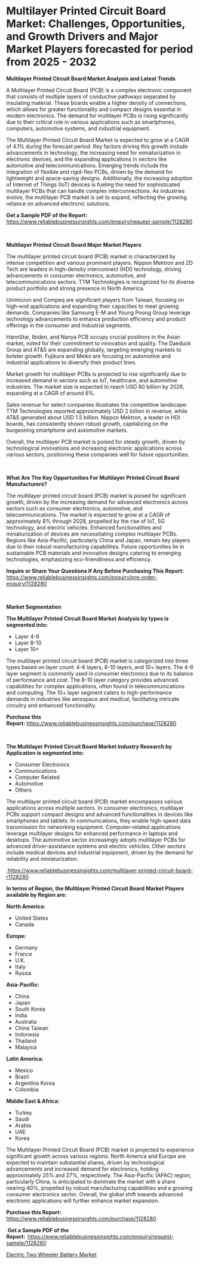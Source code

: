 <p><h1>Multilayer Printed Circuit Board Market: Challenges, Opportunities, and Growth Drivers and Major Market Players forecasted for period from 2025 - 2032</h1></p><p><strong>Multilayer Printed Circuit Board Market Analysis and Latest Trends</strong></p>
<p><p>A Multilayer Printed Circuit Board (PCB) is a complex electronic component that consists of multiple layers of conductive pathways separated by insulating material. These boards enable a higher density of connections, which allows for greater functionality and compact designs essential in modern electronics. The demand for multilayer PCBs is rising significantly due to their critical role in various applications such as smartphones, computers, automotive systems, and industrial equipment.</p><p>The Multilayer Printed Circuit Board Market is expected to grow at a CAGR of 4.1% during the forecast period. Key factors driving this growth include advancements in technology, the increasing need for miniaturization in electronic devices, and the expanding applications in sectors like automotive and telecommunications. Emerging trends include the integration of flexible and rigid-flex PCBs, driven by the demand for lightweight and space-saving designs. Additionally, the increasing adoption of Internet of Things (IoT) devices is fueling the need for sophisticated multilayer PCBs that can handle complex interconnections. As industries evolve, the multilayer PCB market is set to expand, reflecting the growing reliance on advanced electronic solutions.</p></p>
<p><strong>Get a Sample PDF of the Report:&nbsp;</strong> <a href="https://www.reliablebusinessinsights.com/enquiry/request-sample/1128280?utm_campaign=2317&utm_medium=2&utm_source=Github&utm_content=ia&utm_term=10022025&utm_id=multilayer-printed-circuit-board">https://www.reliablebusinessinsights.com/enquiry/request-sample/1128280</a></p>
<p>&nbsp;</p>
<p><strong>Multilayer Printed Circuit Board Major Market Players</strong></p>
<p><p>The multilayer printed circuit board (PCB) market is characterized by intense competition and various prominent players. Nippon Mektron and ZD Tech are leaders in high-density interconnect (HDI) technology, driving advancements in consumer electronics, automotive, and telecommunications sectors. TTM Technologies is recognized for its diverse product portfolio and strong presence in North America.</p><p>Unimicron and Compeq are significant players from Taiwan, focusing on high-end applications and expanding their capacities to meet growing demands. Companies like Samsung E-M and Young Poong Group leverage technology advancements to enhance production efficiency and product offerings in the consumer and industrial segments.</p><p>HannStar, Ibiden, and Nanya PCB occupy crucial positions in the Asian market, noted for their commitment to innovation and quality. The Daeduck Group and AT&S are expanding globally, targeting emerging markets to bolster growth. Fujikura and Meiko are focusing on automotive and industrial applications to diversify their product lines.</p><p>Market growth for multilayer PCBs is projected to rise significantly due to increased demand in sectors such as IoT, healthcare, and automotive industries. The market size is expected to reach USD 80 billion by 2026, expanding at a CAGR of around 6%.</p><p>Sales revenue for select companies illustrates the competitive landscape: TTM Technologies reported approximately USD 2 billion in revenue, while AT&S generated about USD 1.5 billion. Nippon Mektron, a leader in HDI boards, has consistently shown robust growth, capitalizing on the burgeoning smartphone and automotive markets. </p><p>Overall, the multilayer PCB market is poised for steady growth, driven by technological innovations and increasing electronic applications across various sectors, positioning these companies well for future opportunities.</p></p>
<p>&nbsp;</p>
<p><strong>What Are The Key Opportunities For Multilayer Printed Circuit Board Manufacturers?</strong></p>
<p><p>The multilayer printed circuit board (PCB) market is poised for significant growth, driven by the increasing demand for advanced electronics across sectors such as consumer electronics, automotive, and telecommunications. The market is expected to grow at a CAGR of approximately 8% through 2028, propelled by the rise of IoT, 5G technology, and electric vehicles. Enhanced functionalities and miniaturization of devices are necessitating complex multilayer PCBs. Regions like Asia-Pacific, particularly China and Japan, remain key players due to their robust manufacturing capabilities. Future opportunities lie in sustainable PCB materials and innovative designs catering to emerging technologies, emphasizing eco-friendliness and efficiency.</p></p>
<p><strong>Inquire or Share Your Questions If Any Before Purchasing This Report:</strong> <a href="https://www.reliablebusinessinsights.com/enquiry/pre-order-enquiry/1128280?utm_campaign=2317&utm_medium=2&utm_source=Github&utm_content=ia&utm_term=10022025&utm_id=multilayer-printed-circuit-board">https://www.reliablebusinessinsights.com/enquiry/pre-order-enquiry/1128280</a></p>
<p>&nbsp;</p>
<p><strong>Market Segmentation</strong></p>
<p><strong>The Multilayer Printed Circuit Board Market Analysis by types is segmented into:</strong></p>
<p><ul><li>Layer 4-6</li><li>Layer 8-10</li><li>Layer 10+</li></ul></p>
<p><p>The multilayer printed circuit board (PCB) market is categorized into three types based on layer count: 4-6 layers, 8-10 layers, and 10+ layers. The 4-6 layer segment is commonly used in consumer electronics due to its balance of performance and cost. The 8-10 layer category provides advanced capabilities for complex applications, often found in telecommunications and computing. The 10+ layer segment caters to high-performance demands in industries like aerospace and medical, facilitating intricate circuitry and enhanced functionality.</p></p>
<p><strong>Purchase this Report:&nbsp;</strong><a href="https://www.reliablebusinessinsights.com/purchase/1128280?utm_campaign=2317&utm_medium=2&utm_source=Github&utm_content=ia&utm_term=10022025&utm_id=multilayer-printed-circuit-board">https://www.reliablebusinessinsights.com/purchase/1128280</a></p>
<p>&nbsp;</p>
<p><strong>The Multilayer Printed Circuit Board Market Industry Research by Application is segmented into:</strong></p>
<p><ul><li>Consumer Electronics</li><li>Communications</li><li>Computer Related</li><li>Automotive</li><li>Others</li></ul></p>
<p><p>The multilayer printed circuit board (PCB) market encompasses various applications across multiple sectors. In consumer electronics, multilayer PCBs support compact designs and advanced functionalities in devices like smartphones and tablets. In communications, they enable high-speed data transmission for networking equipment. Computer-related applications leverage multilayer designs for enhanced performance in laptops and desktops. The automotive sector increasingly adopts multilayer PCBs for advanced driver-assistance systems and electric vehicles. Other sectors include medical devices and industrial equipment, driven by the demand for reliability and miniaturization.</p></p>
<p><a href="https://www.reliablebusinessinsights.com/multilayer-printed-circuit-board-r1128280?utm_campaign=2317&utm_medium=2&utm_source=Github&utm_content=ia&utm_term=10022025&utm_id=multilayer-printed-circuit-board">&nbsp;https://www.reliablebusinessinsights.com/multilayer-printed-circuit-board-r1128280</a></p>
<p><strong>In terms of Region, the Multilayer Printed Circuit Board Market Players available by Region are:</strong></p>
<p>
    <p> <strong> North America: </strong>
        <ul>
            <li>United States</li>
            <li>Canada</li>
        </ul>
        </p> 
    <p> <strong> Europe: </strong>
        <ul>
            <li>Germany</li>
            <li>France</li>
            <li>U.K.</li>
            <li>Italy</li>
            <li>Russia</li>
        </ul>
        </p> 
    <p> <strong> Asia-Pacific: </strong>
        <ul>
            <li>China</li>
            <li>Japan</li>
            <li>South Korea</li>
            <li>India</li>
            <li>Australia</li>
            <li>China Taiwan</li>
            <li>Indonesia</li>
            <li>Thailand</li>
            <li>Malaysia</li>
        </ul>
        </p> 
    <p> <strong> Latin America: </strong>
        <ul>
            <li>Mexico</li>
            <li>Brazil</li>
            <li>Argentina Korea</li>
            <li>Colombia</li>
        </ul>
        </p> 
    <p> <strong> Middle East & Africa: </strong>
        <ul>
            <li>Turkey</li>
            <li>Saudi</li>
            <li>Arabia</li>
            <li>UAE</li>
            <li>Korea</li>
        </ul>
    </p>
    </p>
<p><p>The Multilayer Printed Circuit Board (PCB) market is projected to experience significant growth across various regions. North America and Europe are expected to maintain substantial shares, driven by technological advancements and increased demand for electronics, holding approximately 25% and 27%, respectively. The Asia-Pacific (APAC) region, particularly China, is anticipated to dominate the market with a share nearing 40%, propelled by robust manufacturing capabilities and a growing consumer electronics sector. Overall, the global shift towards advanced electronic applications will further enhance market expansion.</p></p>
<p><strong>Purchase this Report: </strong><a href="https://www.reliablebusinessinsights.com/purchase/1128280?utm_campaign=2317&utm_medium=2&utm_source=Github&utm_content=ia&utm_term=10022025&utm_id=multilayer-printed-circuit-board">https://www.reliablebusinessinsights.com/purchase/1128280</a></p>
<p>&nbsp;<strong>Get a Sample PDF of the Report:&nbsp;&nbsp;</strong><a href="https://www.reliablebusinessinsights.com/enquiry/request-sample/1128280?utm_campaign=2317&utm_medium=2&utm_source=Github&utm_content=ia&utm_term=10022025&utm_id=multilayer-printed-circuit-board">https://www.reliablebusinessinsights.com/enquiry/request-sample/1128280</a></p>
<p><strong></strong></p>
<p><p><a href="https://github.com/osbornrdaflalo/Market-Research-Report-List-1/blob/main/electric-two-wheeler-battery-market.md?utm_campaign=2317&utm_medium=2&utm_source=Github&utm_content=ia&utm_term=10022025&utm_id=multilayer-printed-circuit-board">Electric Two Wheeler Battery Market</a></p></p>